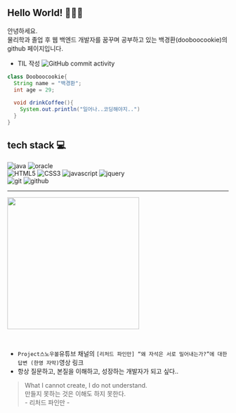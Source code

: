 <h2> Hello World! 👋👋👋</h2>
<p>
  안녕하세요. <br>
  물리학과 졸업 후 웹 백엔드 개발자를 꿈꾸며 공부하고 있는
  백경환(dooboocookie)의 github 페이지입니다.
</p>


* TIL 작성
![GitHub commit activity](https://img.shields.io/github/commit-activity/m/dooboocookie/TIL)

```java
class Dooboocookie{
  String name = "백경환";
  int age = 29;
  
  void drinkCoffee(){
    System.out.println("일어나..코딩해야지..")
  }
}
```

<h2>tech stack 💻</h2>

![java](https://img.shields.io/badge/java-007396?style=for-the-badge&logo=java&logoColor=white)
![oracle](https://img.shields.io/badge/-ORACLE-F80000?style=for-the-badge&logo=oracle)
<br>
![HTML5](https://img.shields.io/badge/-HTML5-F05032?style=for-the-badge&logo=html5&logoColor=ffffff)
![CSS3](https://img.shields.io/badge/-CSS3-007ACC?style=for-the-badge&logo=css3)
![javascript](https://img.shields.io/badge/javascript-F7DF1E?style=for-the-badge&logo=javascript&logoColor=black)
![jquery](https://img.shields.io/badge/-jQuery-0769AD?style=for-the-badge&logo=jquery)
<br>
![git](https://img.shields.io/badge/git-F05032?style=for-the-badge&logo=git&logoColor=white)
![github](https://img.shields.io/badge/github-181717?style=for-the-badge&logo=github&logoColor=white)

---

[<img src="https://i.ytimg.com/vi/3smc7jbUPiE/maxresdefault.jpg" style="width:300px">](https://youtu.be/3smc7jbUPiE)

<br>

* `Project스노우볼`유튜브 채널의 `[리처드 파인만] “왜 자석은 서로 밀어내는가?”에 대한 답변 (한영 자막)`영상 링크
* 항상 질문하고, 본질을 이해하고, 성장하는 개발자가 되고 싶다..
> What I cannot create, I do not understand.  
> 만들지 못하는 것은 이해도 하지 못한다.  
> \- 리처드 파인만 -
